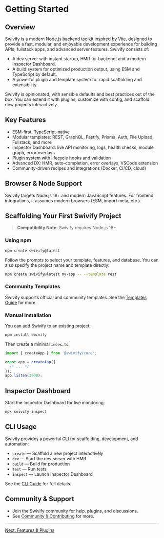 # Getting Started

## Overview

Swivify is a modern Node.js backend toolkit inspired by Vite, designed to provide a fast, modular, and enjoyable development experience for building APIs, fullstack apps, and advanced server features. Swivify consists of:

- A dev server with instant startup, HMR for backend, and a modern Inspector Dashboard.
- A build system for optimized production output, using ESM and TypeScript by default.
- A powerful plugin and template system for rapid scaffolding and extensibility.

Swivify is opinionated, with sensible defaults and best practices out of the box. You can extend it with plugins, customize with config, and scaffold new projects interactively.

## Key Features

- ESM-first, TypeScript-native
- Modular templates: REST, GraphQL, Fastify, Prisma, Auth, File Upload, Fullstack, and more
- Inspector Dashboard: live API monitoring, logs, health checks, module graph, error overlays
- Plugin system with lifecycle hooks and validation
- Advanced DX: HMR, auto-completion, error overlays, VSCode extension
- Community-driven recipes and integrations (Docker, CI/CD, cloud)

## Browser & Node Support

Swivify targets Node.js 18+ and modern JavaScript features. For frontend integrations, it assumes modern browsers (ESM, import.meta, etc.).

## Scaffolding Your First Swivify Project

> **Compatibility Note:** Swivify requires Node.js 18+.

### Using npm

```sh
npm create swivify@latest
```

Follow the prompts to select your template, features, and database. You can also specify the project name and template directly:

```sh
npm create swivify@latest my-app -- --template rest
```

### Community Templates

Swivify supports official and community templates. See the [Templates Guide](./features) for more.

### Manual Installation

You can add Swivify to an existing project:

```sh
npm install swivify
```

Then create a minimal `index.ts`:

```ts
import { createApp } from '@swivify/core';

const app = createApp({
  /* ... */
});
app.listen(3000);
```

## Inspector Dashboard

Start the Inspector Dashboard for live monitoring:

```sh
npx swivify inspect
```

## CLI Usage

Swivify provides a powerful CLI for scaffolding, development, and automation:

- `create` — Scaffold a new project interactively
- `dev` — Start the dev server with HMR
- `build` — Build for production
- `test` — Run tests
- `inspect` — Launch Inspector Dashboard

See the [CLI Guide](../cli/) for full details.

## Community & Support

- Join the Swivify community for help, plugins, and discussions.
- See [Community & Contributing](../community/) for more.

---

[Next: Features & Plugins](./features)
